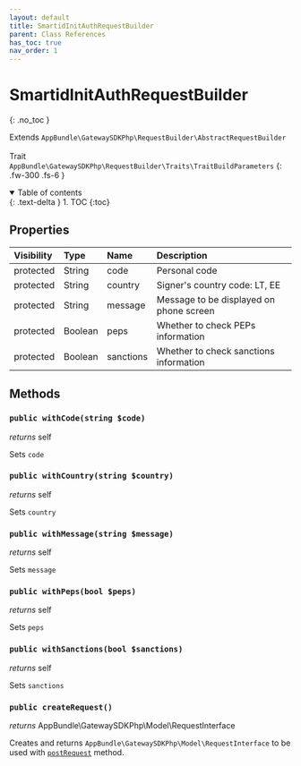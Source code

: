 ```yaml
---
layout: default
title: SmartidInitAuthRequestBuilder
parent: Class References
has_toc: true
nav_order: 1
---
```


# SmartidInitAuthRequestBuilder
{: .no_toc }

Extends `AppBundle\GatewaySDKPhp\RequestBuilder\AbstractRequestBuilder` <br><br> Trait `AppBundle\GatewaySDKPhp\RequestBuilder\Traits\TraitBuildParameters`
{: .fw-300 .fs-6 }

<details open markdown="block">
  <summary>
    Table of contents
  </summary>
  {: .text-delta }
1. TOC
{:toc}
</details>

## Properties

| Visibility | Type | Name | Description |
| :--- | :--- | :--- | :--- |
| protected | String | code | Personal code |
| protected | String | country | Signer's country code: LT, EE |
| protected | String | message | Message to be displayed on phone screen |
| protected | Boolean | peps | Whether to check PEPs information |
| protected | Boolean | sanctions | Whether to check sanctions information |


## Methods

### `public withCode(string $code)`

*returns* self

Sets `code`

### `public withCountry(string $country)`

*returns* self

Sets `country`

### `public withMessage(string $message)`

*returns* self

Sets `message`

### `public withPeps(bool $peps)`

*returns* self

Sets `peps`

### `public withSanctions(bool $sanctions)`

*returns* self

Sets `sanctions`

### `public createRequest()`

*returns* AppBundle\GatewaySDKPhp\Model\RequestInterface

Creates and returns `AppBundle\GatewaySDKPhp\Model\RequestInterface` to be used with [`postRequest`](/documentation/class-ref/GatewaySDKPhp/ConnectorInterface.html#public-postrequestappbundlegatewaysdkphpmodelrequestinterface-request) method.

